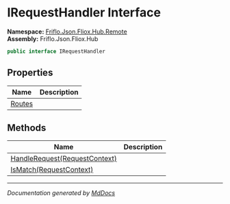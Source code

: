 ﻿<!--  
  <auto-generated>   
    The contents of this file were generated by a tool.  
    Changes to this file may be list if the file is regenerated  
  </auto-generated>   
-->

# IRequestHandler Interface

**Namespace:** [Friflo.Json.Fliox.Hub.Remote](../index.md)  
**Assembly:** Friflo.Json.Fliox.Hub

```csharp
public interface IRequestHandler
```

## Properties

| Name                           | Description |
| ------------------------------ | ----------- |
| [Routes](properties/Routes.md) |             |

## Methods

| Name                                                      | Description |
| --------------------------------------------------------- | ----------- |
| [HandleRequest(RequestContext)](methods/HandleRequest.md) |             |
| [IsMatch(RequestContext)](methods/IsMatch.md)             |             |

___

*Documentation generated by [MdDocs](https://github.com/ap0llo/mddocs)*

